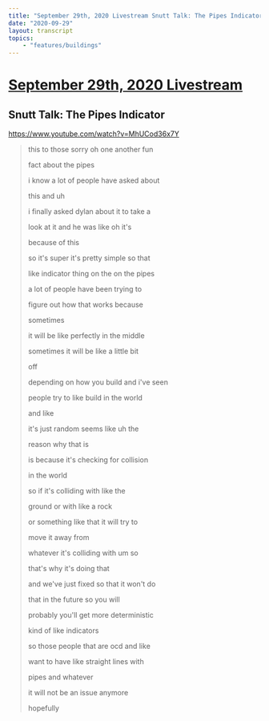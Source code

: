 ```yaml
---
title: "September 29th, 2020 Livestream Snutt Talk: The Pipes Indicator"
date: "2020-09-29"
layout: transcript
topics:
    - "features/buildings"
---
```

# [September 29th, 2020 Livestream](../2020-09-29.md)
## Snutt Talk: The Pipes Indicator
https://www.youtube.com/watch?v=MhUCod36x7Y
> this to those sorry oh one another fun
> 
> fact about the pipes
> 
> i know a lot of people have asked about
> 
> this and uh
> 
> i finally asked dylan about it to take a
> 
> look at it and he was like oh it's
> 
> because of this
> 
> so it's super it's pretty simple so that
> 
> like indicator thing on the on the pipes
> 
> a lot of people have been trying to
> 
> figure out how that works because
> 
> sometimes
> 
> it will be like perfectly in the middle
> 
> sometimes it will be like a little bit
> 
> off
> 
> depending on how you build and i've seen
> 
> people try to like build in the world
> 
> and like
> 
> it's just random seems like uh the
> 
> reason why that is
> 
> is because it's checking for collision
> 
> in the world
> 
> so if it's colliding with like the
> 
> ground or with like a rock
> 
> or something like that it will try to
> 
> move it away from
> 
> whatever it's colliding with um so
> 
> that's why it's doing that
> 
> and we've just fixed so that it won't do
> 
> that in the future so you will
> 
> probably you'll get more deterministic
> 
> kind of like indicators
> 
> so those people that are ocd and like
> 
> want to have like straight lines with
> 
> pipes and whatever
> 
> it will not be an issue anymore
> 
> hopefully
> 
